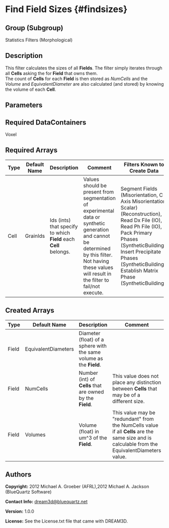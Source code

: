 Find Field Sizes {#findsizes}
======

## Group (Subgroup) ##
Statistics Filters (Morphological)

## Description ##
This filter calculates the sizes of all **Fields**.  The filter simply iterates through all **Cells** asking the for **Field** that owns them.  
The count of **Cells** for each **Field** is then stored as *NumCells* and the *Volume* and *EquivalentDiameter* are also calculated (and stored) by knowing 
the volume of each **Cell**.

## Parameters ##

## Required DataContainers ##
Voxel

## Required Arrays ##

| Type | Default Name | Description | Comment | Filters Known to Create Data |
|------|--------------|-------------|---------|-----|
| Cell | GrainIds | Ids (ints) that specify to which **Field** each **Cell** belongs. | Values should be present from segmentation of experimental data or synthetic generation and cannot be determined by this filter. Not having these values will result in the filter to fail/not execute. | Segment Fields (Misorientation, C-Axis Misorientation, Scalar) (Reconstruction), Read Dx File (IO), Read Ph File (IO), Pack Primary Phases (SyntheticBuilding), Insert Precipitate Phases (SyntheticBuilding), Establish Matrix Phase (SyntheticBuilding) |

## Created Arrays ##

| Type | Default Name | Description | Comment |
|------|--------------|-------------|---------|
| Field | EquivalentDiameters | Diameter (float) of a sphere with the same volume as the **Field**. |  |
| Field | NumCells | Number (int) of **Cells** that are owned by the **Field**. | This value does not place any distinction between **Cells** that may be of a different size. |
| Field | Volumes | Volume (float) in um^3 of the **Field**. | This value may be "redundant" from the NumCells value if all **Cells** are the same size and is calculable from the EquivalentDiameters value. |

## Authors ##

**Copyright:** 2012 Michael A. Groeber (AFRL),2012 Michael A. Jackson (BlueQuartz Software)

**Contact Info:** dream3d@bluequartz.net

**Version:** 1.0.0

**License:**  See the License.txt file that came with DREAM3D.



